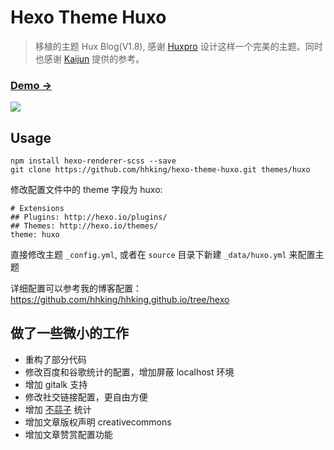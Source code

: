 # Hexo Theme Huxo
> 移植的主题 Hux Blog(V1.8), 感谢 [Huxpro](https://github.com/Huxpro/huxpro.github.io) 设计这样一个完美的主题。同时也感谢 [Kaijun](https://github.com/Kaijun/hexo-theme-huxblog) 提供的参考。

### [Demo &rarr;](https://blog.hhking.cn/)

![](http://huangxuan.me/img/blog-desktop.jpg)

## Usage
```
npm install hexo-renderer-scss --save
git clone https://github.com/hhking/hexo-theme-huxo.git themes/huxo
```

修改配置文件中的 theme 字段为 huxo:

```
# Extensions
## Plugins: http://hexo.io/plugins/
## Themes: http://hexo.io/themes/
theme: huxo
```

直接修改主题 `_config.yml`, 或者在 `source` 目录下新建 `_data/huxo.yml` 来配置主题

详细配置可以参考我的博客配置：https://github.com/hhking/hhking.github.io/tree/hexo

## 做了一些微小的工作
- 重构了部分代码
- 修改百度和谷歌统计的配置，增加屏蔽 localhost 环境
- 增加 gitalk 支持
- 修改社交链接配置，更自由方便
- 增加 [不蒜子](https://busuanzi.ibruce.info/) 统计
- 增加文章版权声明 creativecommons
- 增加文章赞赏配置功能
